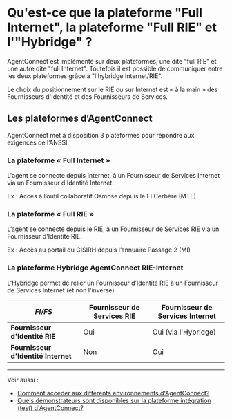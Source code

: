 # Qu'est-ce que la plateforme "Full Internet", la plateforme "Full RIE" et l'"Hybridge" ?

AgentConnect est implémenté sur deux plateformes, une dite "full RIE" et une autre dite "full Internet". Toutefois il est possible de communiquer entre les deux plateformes grâce à "l'hybridge Internet/RIE".

Le choix du positionnement sur le RIE ou sur Internet est « à la main » des Fournisseurs d'Identité et des Fournisseurs de Services.

## Les plateformes d’AgentConnect

AgentConnect met à disposition 3 plateformes pour répondre aux exigences de l’ANSSI.

### La plateforme « Full Internet »

L'agent se connecte depuis Internet, à un Fournisseur de Services Internet via un Fournisseur d'Identité Internet.

Ex : Accès à l’outil collaboratif Osmose depuis le FI Cerbère (MTE)

### La plateforme « Full RIE »

L’agent se connecte depuis le RIE, à un Fournisseur de Services RIE via un Fournisseur d'Identité RIE.

Ex : Accès au portail du CISIRH depuis l’annuaire Passage 2 (MI)

### La plateforme Hybridge AgentConnect RIE-Internet

L'Hybridge permet de relier un Fournisseur d’Identité RIE à un Fournisseur de Services Internet (et non l'inverse)

|*FI/FS* | Fournisseur de Services RIE | Fournisseur de Services Internet |
|---- | ------ | ------ | 
|**Fournisseur d'Identité RIE** | Oui | Oui (via l'Hybridge)|
|**Fournisseur d'Identité Internet**| Non | Oui |



---

Voir aussi : 
- [Comment accéder aux différents environnements d'AgentConnect?](../technique_fca/technique_fca_env.md)
- [Quels démonstrateurs sont disponibles sur la plateforme intégration (test) d'AgentConnect?](../test_fca/test_fca_demonstrateur.md)